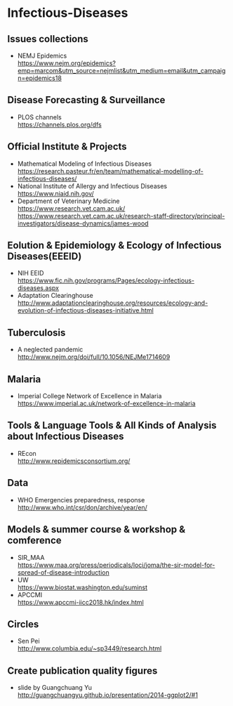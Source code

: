 # Infectious-Diseases
## Issues collections
* NEMJ Epidemics<br>https://www.nejm.org/epidemics?emp=marcom&utm_source=nejmlist&utm_medium=email&utm_campaign=epidemics18
## Disease Forecasting & Surveillance
* PLOS channels<br> https://channels.plos.org/dfs
## Official Institute & Projects
* Mathematical Modeling of Infectious Diseases<br>https://research.pasteur.fr/en/team/mathematical-modelling-of-infectious-diseases/ 
* National Institute of Allergy and Infectious Diseases <br> https://www.niaid.nih.gov/
* Department of Veterinary Medicine<br>https://www.research.vet.cam.ac.uk/<br>
https://www.research.vet.cam.ac.uk/research-staff-directory/principal-investigators/disease-dynamics/james-wood
## Eolution & Epidemiology & Ecology of Infectious Diseases(EEEID)
* NIH EEID<br>https://www.fic.nih.gov/programs/Pages/ecology-infectious-diseases.aspx
* Adaptation Clearinghouse<br> http://www.adaptationclearinghouse.org/resources/ecology-and-evolution-of-infectious-diseases-initiative.html
## Tuberculosis
* A neglected pandemic<br>http://www.nejm.org/doi/full/10.1056/NEJMe1714609 
## Malaria<br>
* Imperial College Network of Excellence in Malaria<br>  https://www.imperial.ac.uk/network-of-excellence-in-malaria
## Tools & Language Tools & All Kinds of Analysis about Infectious Diseases
* REcon<br>http://www.repidemicsconsortium.org/
## Data
* WHO Emergencies preparedness, response<br>http://www.who.int/csr/don/archive/year/en/
## Models & summer course & workshop & comference
* SIR_MAA<br>https://www.maa.org/press/periodicals/loci/joma/the-sir-model-for-spread-of-disease-introduction
* UW <br> https://www.biostat.washington.edu/suminst
* APCCMI <br> https://www.apccmi-iicc2018.hk/index.html
## Circles
* Sen Pei<br>http://www.columbia.edu/~sp3449/research.html
## Create publication quality figures
* slide by Guangchuang Yu<br>http://guangchuangyu.github.io/presentation/2014-ggplot2/#1
